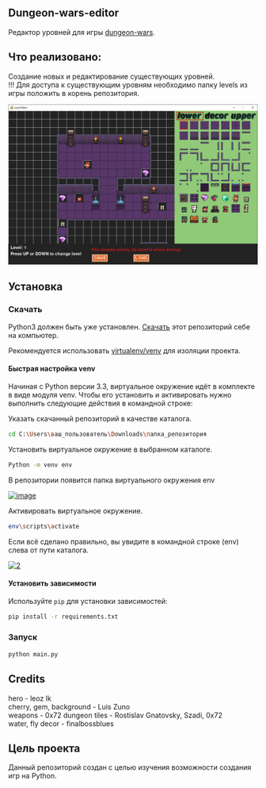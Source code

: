 ## Dungeon-wars-editor

Редактор уровней для игры [dungeon-wars](https://github.com/Araime/dungeon-wars).


## Что реализовано:
Создание новых и редактирование существующих уровней.  
!!! Для доступа к существующим уровням необходимо папку levels из игры
положить в корень репозитория.

![img](img.png)

## Установка

### Скачать

Python3 должен быть уже установлен.
[Скачать](https://github.com/Araime/dungeon-wars-editor/archive/master.zip) этот 
репозиторий себе на компьютер.

Рекомендуется использовать [virtualenv/venv](https://docs.python.org/3/library/venv.html)
для изоляции проекта.

#### Быстрая настройка venv

Начиная с Python версии 3.3, виртуальное окружение идёт в комплекте в виде модуля
venv. Чтобы его установить и активировать нужно выполнить следующие действия в
командной строке:  

Указать скачанный репозиторий в качестве каталога.
```sh
cd C:\Users\ваш_пользователь\Downloads\папка_репозитория
```
Установить виртуальное окружение в выбранном каталоге.
```sh
Python -m venv env
```
В репозитории появится папка виртуального окружения env  

<a href="https://imgbb.com/"><img src="https://i.ibb.co/Hn4C6PD/image.png" alt="image" border="0"></a>

Активировать виртуальное окружение.
```sh
env\scripts\activate
```
Если всё сделано правильно, вы увидите в командной строке (env) слева от пути 
каталога.  

<a href="https://imgbb.com/"><img src="https://i.ibb.co/MZ72r22/2.png" alt="2" border="0"></a>

#### Установить зависимости

Используйте `pip` для установки 
зависимостей:

```sh
pip install -r requirements.txt
```

### Запуск

```sh
python main.py
```

## Credits

hero - leoz lk  
cherry, gem, background - Luis Zuno  
weapons - 0x72
dungeon tiles - Rostislav Gnatovsky, Szadi, 0x72  
water, fly decor - finalbossblues  

## Цель проекта

Данный репозиторий создан с целью изучения возможности создания игр
на Python.
